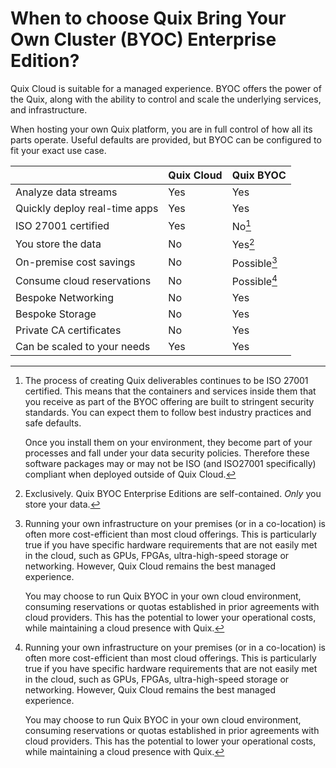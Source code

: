 # When to choose Quix Bring Your Own Cluster (BYOC) Enterprise Edition?

Quix Cloud is suitable for a managed experience. BYOC offers the power of the Quix, along with the ability to control and scale the underlying services, and infrastructure. 

When hosting your own Quix platform, you are in full control of how all its parts operate. Useful defaults are provided, but BYOC can be configured to fit your exact use case.

| | Quix Cloud | Quix BYOC |
|----|----|----|
| Analyze data streams | Yes   | Yes |
| Quickly deploy real-time apps | Yes   | Yes |
| ISO 27001 certified | Yes   | No[^1] |
| You store the data | No | Yes[^2] |
| On-premise cost savings | No | Possible[^3] |
| Consume cloud reservations | No | Possible[^3] |
| Bespoke Networking | No | Yes |
| Bespoke Storage | No | Yes |
| Private CA certificates | No | Yes |
| Can be scaled to your needs | Yes | Yes |

[^1]:
    The process of creating Quix deliverables continues to be ISO 27001 certified. This means that the containers and services inside them that you receive as part of the BYOC offering are built to stringent security standards. You can expect them to follow best industry practices and safe defaults. 
    
    Once you install them on your environment, they become part of your processes and fall under your data security policies. Therefore these software packages may or may not be ISO (and ISO27001 specifically) compliant when deployed outside of Quix Cloud.

[^2]:
    Exclusively. Quix BYOC Enterprise Editions are self-contained. _Only_ you store your data.

[^3]:
    Running your own infrastructure on your premises (or in a co-location) is often more cost-efficient than most cloud offerings. This is particularly true if you have specific hardware requirements that are not easily met in the cloud, such as GPUs, FPGAs, ultra-high-speed storage or networking. However, Quix Cloud remains the best managed experience.

    You may choose to run Quix BYOC in your own cloud environment, consuming reservations or quotas established in prior agreements with cloud providers. This has the potential to lower your operational costs, while maintaining a cloud presence with Quix. 
